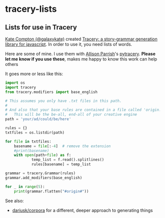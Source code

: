# tracery-lists

## Lists for use in Tracery

[Kate Compton (@galaxykate)](http://www.galaxykate.com/) created [Tracery: a story-grammar generation library for javascript](https://github.com/galaxykate/tracery/tree/tracery2). In order to use it, you need lists of words.

Here are some of mine. I use them with [Allison Parrish](http://www.decontextualize.com/)'s [pytracery](https://github.com/aparrish/pytracery). **Please let me know if you use these**, makes me happy to know this work can help others

It goes more or less like this:

```python
import os
import tracery
from tracery.modifiers import base_english

# This assumes you only have .txt files in this path.
#
# And also that your base rules are contained in a file called 'origin.txt'
#   This will be the be-all, end-all of your creative engine
path = 'your/ad/could/be/here'

rules = {}
txtfiles = os.listdir(path)

for file in txtfiles:
    basename = file[:-4]  # remove the extension
    #print(basename)
    with open(path+file) as f:
            temp_list = f.read().splitlines()
            rules[basename] = temp_list

grammar = tracery.Grammar(rules)
grammar.add_modifiers(base_english)

for _ in range(5):
    print(grammar.flatten("#origin#"))
```

See also:

- [dariusk/corpora](https://github.com/dariusk/corpora) for a different, deeper approach to generating things
